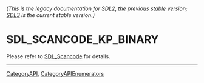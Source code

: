###### (This is the legacy documentation for SDL2, the previous stable version; [SDL3](https://wiki.libsdl.org/SDL3/) is the current stable version.)
# SDL_SCANCODE_KP_BINARY

Please refer to [SDL_Scancode](SDL_Scancode) for details.

----
[CategoryAPI](CategoryAPI), [CategoryAPIEnumerators](CategoryAPIEnumerators)

